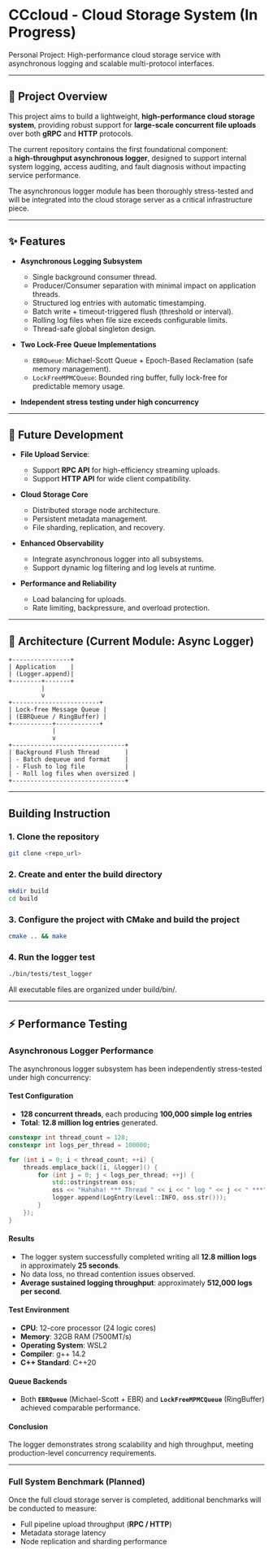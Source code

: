 # CCcloud - Cloud Storage System (In Progress)

Personal Project: High-performance cloud storage service with asynchronous logging and scalable multi-protocol interfaces.

---

## 📖 Project Overview

This project aims to build a lightweight, **high-performance cloud storage system**, providing robust support for **large-scale concurrent file uploads** over both **gRPC** and **HTTP** protocols.

The current repository contains the first foundational component:  
a **high-throughput asynchronous logger**, designed to support internal system logging, access auditing, and fault diagnosis without impacting service performance.

The asynchronous logger module has been thoroughly stress-tested and will be integrated into the cloud storage server as a critical infrastructure piece.

---

## ✨ Features

- **Asynchronous Logging Subsystem**
  - Single background consumer thread.
  - Producer/Consumer separation with minimal impact on application threads.
  - Structured log entries with automatic timestamping.
  - Batch write + timeout-triggered flush (threshold or interval).
  - Rolling log files when file size exceeds configurable limits.
  - Thread-safe global singleton design.

- **Two Lock-Free Queue Implementations**
  - `EBRQueue`: Michael-Scott Queue + Epoch-Based Reclamation (safe memory management).
  - `LockFreeMPMCQueue`: Bounded ring buffer, fully lock-free for predictable memory usage.

- **Independent stress testing under high concurrency**

---

## 🔭 Future Development

- **File Upload Service**:
  - Support **RPC API** for high-efficiency streaming uploads.
  - Support **HTTP API** for wide client compatibility.

- **Cloud Storage Core**
  - Distributed storage node architecture.
  - Persistent metadata management.
  - File sharding, replication, and recovery.

- **Enhanced Observability**
  - Integrate asynchronous logger into all subsystems.
  - Support dynamic log filtering and log levels at runtime.

- **Performance and Reliability**
  - Load balancing for uploads.
  - Rate limiting, backpressure, and overload protection.

---

## 📐 Architecture (Current Module: Async Logger)

```plaintext
+----------------+
| Application    |
| (Logger.append)|
+--------+-------+
         |
         v
+------------------------+
| Lock-free Message Queue |
| (EBRQueue / RingBuffer) |
+-----------+------------+
            |
            v
+-------------------------------+
| Background Flush Thread       |
| - Batch dequeue and format    |
| - Flush to log file           |
| - Roll log files when oversized |
+-------------------------------+
```

---

## Building Instruction
### 1. Clone the repository
```bash
git clone <repo_url>
```
### 2. Create and enter the build directory
```bash
mkdir build
cd build
```
### 3. Configure the project with CMake and build the project
```bash
cmake .. && make
```
### 4. Run the logger test
```bash
./bin/tests/test_logger
```
All executable files are organized under build/bin/.

---

## ⚡ Performance Testing

### Asynchronous Logger Performance

The asynchronous logger subsystem has been independently stress-tested under high concurrency:

#### Test Configuration
- **128 concurrent threads**, each producing **100,000 simple log entries** 
- **Total**: **12.8 million log entries** generated.
```C++
constexpr int thread_count = 128;
constexpr int logs_per_thread = 100000;

for (int i = 0; i < thread_count; ++i) {
    threads.emplace_back([i, &logger]() {
        for (int j = 0; j < logs_per_thread; ++j) {
            std::ostringstream oss;
            oss << "Hahaha! *** Thread " << i << " log " << j << " ***";
            logger.append(LogEntry(Level::INFO, oss.str()));
        }
    });
}
```

#### Results
- The logger system successfully completed writing all **12.8 million logs** in approximately **25 seconds**.
- No data loss, no thread contention issues observed.
- **Average sustained logging throughput**: approximately **512,000 logs per second**.

#### Test Environment
- **CPU**: 12-core processor (24 logic cores)
- **Memory**: 32GB RAM (7500MT/s)
- **Operating System**: WSL2
- **Compiler**: g++ 14.2
- **C++ Standard**: C++20

#### Queue Backends
- Both **`EBRQueue`** (Michael-Scott + EBR) and **`LockFreeMPMCQueue`** (RingBuffer) achieved comparable performance.

#### Conclusion
The logger demonstrates strong scalability and high throughput, meeting production-level concurrency requirements.

---

### Full System Benchmark (Planned)

Once the full cloud storage server is completed, additional benchmarks will be conducted to measure:

- Full pipeline upload throughput (**RPC / HTTP**)
- Metadata storage latency
- Node replication and sharding performance

